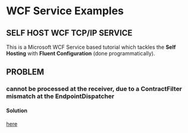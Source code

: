 # WCF Service Examples
## SELF HOST WCF TCP/IP SERVICE
This is a Microsoft WCF Service based tutorial which tackles the 
**Self Hosting** with **Fluent Configuration** (done programmatically).


## PROBLEM
### cannot be processed at the receiver, due to a ContractFilter mismatch at the EndpointDispatcher
#### Solution
[here](https://stackoverflow.com/questions/15244414/contractfilter-mismatch-at-the-endpointdispatcher/15247141)
